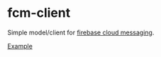 # fcm-client

Simple model/client for [firebase cloud messaging](https://firebase.google.com/docs/cloud-messaging/concept-options#notifications_and_data_messages).

[Example](cli/Main.hs)
